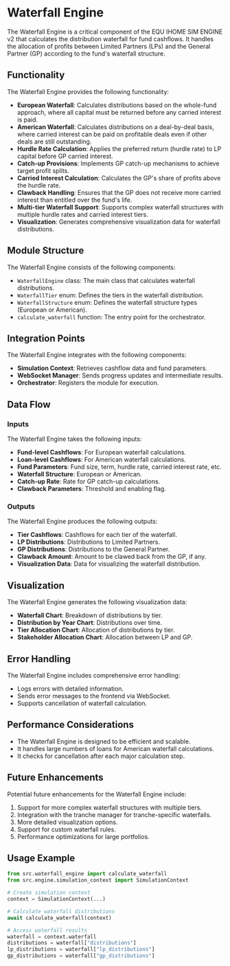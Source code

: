 # Waterfall Engine

The Waterfall Engine is a critical component of the EQU IHOME SIM ENGINE v2 that calculates the distribution waterfall for fund cashflows. It handles the allocation of profits between Limited Partners (LPs) and the General Partner (GP) according to the fund's waterfall structure.

## Functionality

The Waterfall Engine provides the following functionality:

- **European Waterfall**: Calculates distributions based on the whole-fund approach, where all capital must be returned before any carried interest is paid.
- **American Waterfall**: Calculates distributions on a deal-by-deal basis, where carried interest can be paid on profitable deals even if other deals are still outstanding.
- **Hurdle Rate Calculation**: Applies the preferred return (hurdle rate) to LP capital before GP carried interest.
- **Catch-up Provisions**: Implements GP catch-up mechanisms to achieve target profit splits.
- **Carried Interest Calculation**: Calculates the GP's share of profits above the hurdle rate.
- **Clawback Handling**: Ensures that the GP does not receive more carried interest than entitled over the fund's life.
- **Multi-tier Waterfall Support**: Supports complex waterfall structures with multiple hurdle rates and carried interest tiers.
- **Visualization**: Generates comprehensive visualization data for waterfall distributions.

## Module Structure

The Waterfall Engine consists of the following components:

- `WaterfallEngine` class: The main class that calculates waterfall distributions.
- `WaterfallTier` enum: Defines the tiers in the waterfall distribution.
- `WaterfallStructure` enum: Defines the waterfall structure types (European or American).
- `calculate_waterfall` function: The entry point for the orchestrator.

## Integration Points

The Waterfall Engine integrates with the following components:

- **Simulation Context**: Retrieves cashflow data and fund parameters.
- **WebSocket Manager**: Sends progress updates and intermediate results.
- **Orchestrator**: Registers the module for execution.

## Data Flow

### Inputs

The Waterfall Engine takes the following inputs:

- **Fund-level Cashflows**: For European waterfall calculations.
- **Loan-level Cashflows**: For American waterfall calculations.
- **Fund Parameters**: Fund size, term, hurdle rate, carried interest rate, etc.
- **Waterfall Structure**: European or American.
- **Catch-up Rate**: Rate for GP catch-up calculations.
- **Clawback Parameters**: Threshold and enabling flag.

### Outputs

The Waterfall Engine produces the following outputs:

- **Tier Cashflows**: Cashflows for each tier of the waterfall.
- **LP Distributions**: Distributions to Limited Partners.
- **GP Distributions**: Distributions to the General Partner.
- **Clawback Amount**: Amount to be clawed back from the GP, if any.
- **Visualization Data**: Data for visualizing the waterfall distribution.

## Visualization

The Waterfall Engine generates the following visualization data:

- **Waterfall Chart**: Breakdown of distributions by tier.
- **Distribution by Year Chart**: Distributions over time.
- **Tier Allocation Chart**: Allocation of distributions by tier.
- **Stakeholder Allocation Chart**: Allocation between LP and GP.

## Error Handling

The Waterfall Engine includes comprehensive error handling:

- Logs errors with detailed information.
- Sends error messages to the frontend via WebSocket.
- Supports cancellation of waterfall calculation.

## Performance Considerations

- The Waterfall Engine is designed to be efficient and scalable.
- It handles large numbers of loans for American waterfall calculations.
- It checks for cancellation after each major calculation step.

## Future Enhancements

Potential future enhancements for the Waterfall Engine include:

1. Support for more complex waterfall structures with multiple tiers.
2. Integration with the tranche manager for tranche-specific waterfalls.
3. More detailed visualization options.
4. Support for custom waterfall rules.
5. Performance optimizations for large portfolios.

## Usage Example

```python
from src.waterfall_engine import calculate_waterfall
from src.engine.simulation_context import SimulationContext

# Create simulation context
context = SimulationContext(...)

# Calculate waterfall distributions
await calculate_waterfall(context)

# Access waterfall results
waterfall = context.waterfall
distributions = waterfall["distributions"]
lp_distributions = waterfall["lp_distributions"]
gp_distributions = waterfall["gp_distributions"]
```
